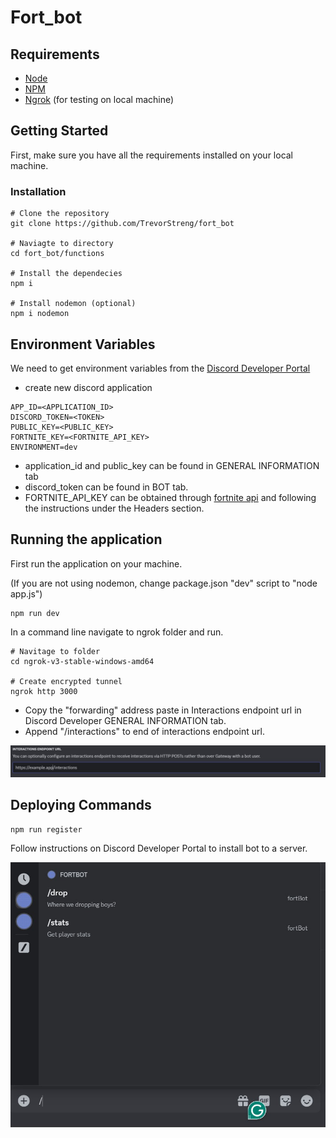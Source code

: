 # Fort_bot

## Requirements

- [Node](https://nodejs.org/en/)
- [NPM](https://www.npmjs.com/)
- [Ngrok](https://download.ngrok.com/windows) (for testing on local machine)

## Getting Started

First, make sure you have all the requirements installed on your local machine.

### Installation

```
# Clone the repository
git clone https://github.com/TrevorStreng/fort_bot

# Naviagte to directory
cd fort_bot/functions

# Install the dependecies
npm i

# Install nodemon (optional)
npm i nodemon
```

## Environment Variables

We need to get environment variables from the [Discord Developer Portal](https://discord.com/developers/applications)

- create new discord application

```
APP_ID=<APPLICATION_ID>
DISCORD_TOKEN=<TOKEN>
PUBLIC_KEY=<PUBLIC_KEY>
FORTNITE_KEY=<FORTNITE_API_KEY>
ENVIRONMENT=dev
```

- application_id and public_key can be found in GENERAL INFORMATION tab
- discord_token can be found in BOT tab.
- FORTNITE_API_KEY can be obtained through [fortnite api](https://dash.fortnite-api.com/endpoints/stats) and following the instructions under the Headers section.

## Running the application

First run the application on your machine.

(If you are not using nodemon, change package.json "dev" script to "node app.js")

```
npm run dev
```

In a command line navigate to ngrok folder and run.

```
# Navitage to folder
cd ngrok-v3-stable-windows-amd64

# Create encrypted tunnel
ngrok http 3000
```

- Copy the "forwarding" address paste in Interactions endpoint url in Discord Developer GENERAL INFORMATION tab.
- Append "/interactions" to end of interactions endpoint url.

![Interactions Endpoint url section](./images/interactions_endpoint.jpg)

## Deploying Commands

```
npm run register
```

Follow instructions on Discord Developer Portal to install bot to a server.

![Commands in Discord](./images/commands.jpg)
